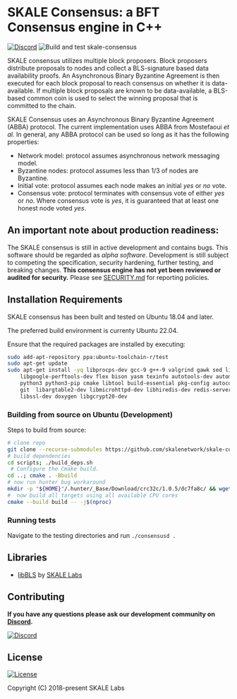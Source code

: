 # SKALE Consensus: a BFT Consensus engine in C++

[![Discord](https://img.shields.io/discord/534485763354787851.svg)](https://discord.gg/vvUtWJB)
![Build and test skale-consensus](https://github.com/skalenetwork/skale-consensus/workflows/Build%20and%20test%20skale-consensus/badge.svg)

SKALE consensus utilizes multiple block proposers.  Block proposers distribute proposals to nodes and collect a BLS-signature based data availability proofs. An Asynchronous Binary Byzantine Agreement is then executed for each block proposal to reach consensus on whether it is data-available.  If multiple block proposals are known to be data-available, a BLS-based common coin is used to select the winning proposal that is committed to the chain.

SKALE Consensus uses an Asynchronous Binary Byzantine Agreement (ABBA) protocol. The current implementation uses ABBA from Mostefaoui _et al._ In general, any ABBA protocol can be used so long as it has the following properties:

-   Network model: protocol assumes asynchronous network messaging model.
-   Byzantine nodes: protocol assumes less than 1/3 of nodes are Byzantine.
-   Initial vote: protocol assumes each node makes an initial _yes_ or _no_ vote.
-   Consensus vote: protocol terminates with consensus vote of either _yes_ or _no_. Where consensus vote is _yes_, it is guaranteed that at least one honest node voted _yes_.

## An important note about production readiness:

The SKALE consensus is still in active development and contains bugs. This software should be regarded as _alpha software_. Development is still subject to competing the specification, security hardening, further testing, and breaking changes.  **This consensus engine has not yet been reviewed or audited for security.** Please see [SECURITY.md](SECURITY.md) for reporting policies.


## Installation Requirements

SKALE consensus has been built and tested on Ubuntu 18.04 and later.

The preferred build environment is currenty Ubuntu 22.04.

Ensure that the required packages are installed by executing:

```bash
sudo add-apt-repository ppa:ubuntu-toolchain-r/test
sudo apt-get update
sudo apt-get install -yq libprocps-dev gcc-9 g++-9 valgrind gawk sed libffi-dev ccache \
    libgoogle-perftools-dev flex bison yasm texinfo autotools-dev automake \
    python3 python3-pip cmake libtool build-essential pkg-config autoconf wget \
    git  libargtable2-dev libmicrohttpd-dev libhiredis-dev redis-server openssl \
    libssl-dev doxygen libgcrypt20-dev
```

### Building from source on Ubuntu (Development)

Steps to build from source:

```bash
# clone repo
git clone --recurse-submodules https://github.com/skalenetwork/skale-consensus.git
# build dependencies
cd scripts; ./build_deps.sh 
 # Configure the Cmake build.
cd ..; cmake . -Bbuild
# now run hunter bug workaround
mkdir -p "${HOME}"/.hunter/_Base/Download/crc32c/1.0.5/dc7fa8c/ && wget -O "${HOME}"/.hunter/_Base/Download/crc32c/1.0.5/dc7fa8c/hunter-1.0.5.tar.gz https://github.com/hunter-packages/crc32c/archive/refs/tags/hunter-1.0.5.tar.gz
#  now build all targets using all available CPU cores
cmake --build build -- -j$(nproc) 
```

### Running tests

Navigate to the testing directories and run `./consensusd .`

## Libraries

-   [libBLS](https://github.com/skalenetwork/libBLS) by [SKALE Labs](https://skalelabs.com/)

## Contributing

**If you have any questions please ask our development community on [Discord](https://discord.gg/vvUtWJB).**

[![Discord](https://img.shields.io/discord/534485763354787851.svg)](https://discord.gg/vvUtWJB)

## License

[![License](https://img.shields.io/github/license/skalenetwork/skale-consensus.svg)](LICENSE)

Copyright (C) 2018-present SKALE Labs
